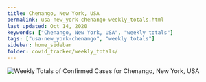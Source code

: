 ```yaml
---
title: Chenango, New York, USA
permalink: usa-new_york-chenango-weekly_totals.html
last_updated: Oct 14, 2020
keywords: ["Chenango, New York, USA", "weekly totals"]
tags: ["usa-new_york-chenango", "weekly totals"]
sidebar: home_sidebar
folder: covid_tracker/weekly_totals/
---
```


![Weekly Totals of Confirmed Cases for Chenango, New York, USA](images/graphs/usa-new_york-chenango-weekly_totals_graph.png)
